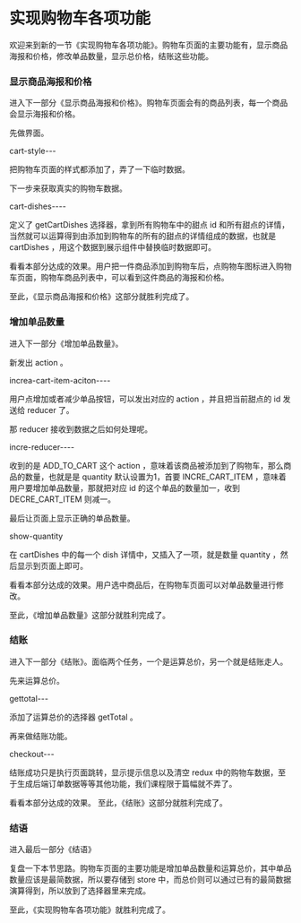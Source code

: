 # 实现购物车各项功能

欢迎来到新的一节《实现购物车各项功能》。购物车页面的主要功能有，显示商品海报和价格，修改单品数量，显示总价格，结账这些功能。

### 显示商品海报和价格

进入下一部分《显示商品海报和价格》。购物车页面会有的商品列表，每一个商品会显示海报和价格。

先做界面。

cart-style---

把购物车页面的样式都添加了，弄了一下临时数据。

下一步来获取真实的购物车数据。

cart-dishes----

定义了 getCartDishes 选择器，拿到所有购物车中的甜点 id 和所有甜点的详情，当然就可以运算得到由添加到购物车的所有的甜点的详情组成的数据，也就是 cartDishes ，用这个数据到展示组件中替换临时数据即可。

看看本部分达成的效果。用户把一件商品添加到购物车后，点购物车图标进入购物车页面，购物车商品列表中，可以看到这件商品的海报和价格。

至此，《显示商品海报和价格》这部分就胜利完成了。

### 增加单品数量

进入下一部分《增加单品数量》。

新发出 action 。

increa-cart-item-aciton----

用户点增加或者减少单品按钮，可以发出对应的 action ，并且把当前甜点的 id 发送给 reducer 了。

那 reducer 接收到数据之后如何处理呢。

incre-reducer----

收到的是 ADD_TO_CART 这个 action ，意味着该商品被添加到了购物车，那么商品的数量，也就是是 quantity 默认设置为1，首要 INCRE_CART_ITEM ，意味着用户要增加单品数量，那就把对应 id 的这个单品的数量加一，收到 DECRE_CART_ITEM 则减一。

最后让页面上显示正确的单品数量。

show-quantity

在 cartDishes 中的每一个 dish 详情中，又插入了一项，就是数量 quantity ，然后显示到页面上即可。

看看本部分达成的效果。用户选中商品后，在购物车页面可以对单品数量进行修改。

至此，《增加单品数量》这部分就胜利完成了。

### 结账

进入下一部分《结账》。面临两个任务，一个是运算总价，另一个就是结账走人。

先来运算总价。

gettotal---

添加了运算总价的选择器 getTotal 。

再来做结账功能。

checkout---

结账成功只是执行页面跳转，显示提示信息以及清空 redux 中的购物车数据，至于生成后端订单数据等等其他功能，我们课程限于篇幅就不弄了。

看看本部分达成的效果。
至此，《结账》这部分就胜利完成了。

### 结语

进入最后一部分《结语》

复盘一下本节思路。购物车页面的主要功能是增加单品数量和运算总价，其中单品数量应该是最简数据，所以要存储到 store 中，而总价则可以通过已有的最简数据演算得到，所以放到了选择器里来完成。

至此，《实现购物车各项功能》就胜利完成了。

